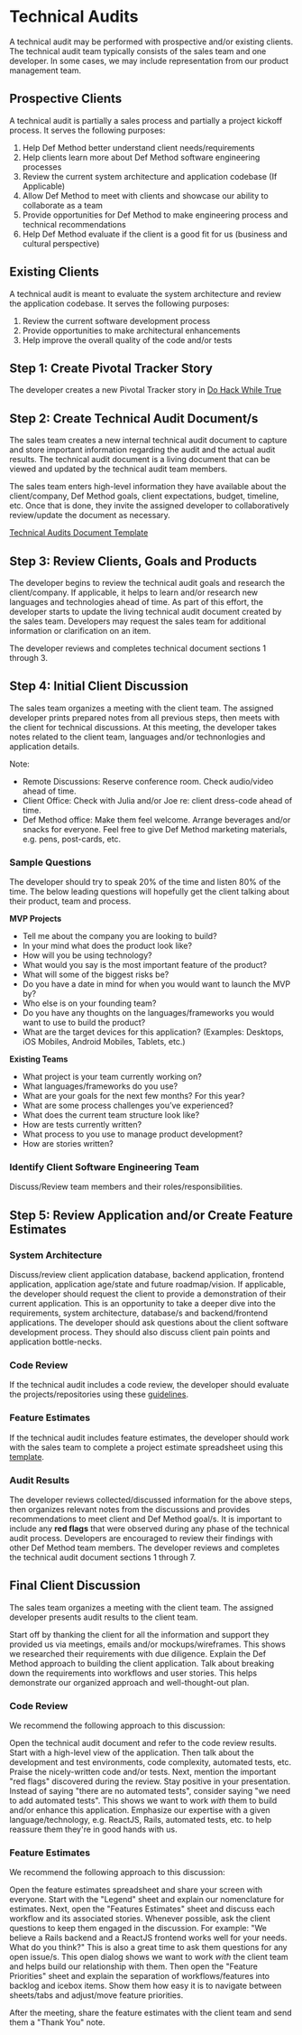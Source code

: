 # Technical Audits

A technical audit may be performed with prospective and/or existing clients. The technical audit team typically consists of the sales team and one developer. In some cases, we may include representation from our product management team.

## Prospective Clients

A technical audit is partially a sales process and partially a project kickoff process. It serves the following purposes:

1. Help Def Method better understand client needs/requirements
2. Help clients learn more about Def Method software engineering processes
3. Review the current system architecture and application codebase (If Applicable)
4. Allow Def Method to meet with clients and showcase our ability to collaborate as a team
5. Provide opportunities for Def Method to make engineering process and technical recommendations
6. Help Def Method evaluate if the client is a good fit for us (business and cultural perspective)

## Existing Clients

A technical audit is meant to evaluate the system architecture and review the application codebase. It serves the following purposes:

1. Review the current software development process
2. Provide opportunities to make architectural enhancements
3. Help improve the overall quality of the code and/or tests

## Step 1: Create Pivotal Tracker Story

The developer creates a new Pivotal Tracker story in [Do Hack While True](https://www.pivotaltracker.com/n/projects/2123629)

## Step 2: Create Technical Audit Document/s

The sales team creates a new internal technical audit document to capture and store important information regarding the audit and the actual audit results. The technical audit document is a living document that can be viewed and updated by the technical audit team members.

The sales team enters high-level information they have available about the client/company, Def Method goals, client expectations, budget, timeline, etc. Once that is done, they invite the assigned developer to collaboratively review/update the document as necessary.

[Technical Audits Document Template](https://docs.google.com/document/d/1vAdfCHEa1yWU61z1hsgwxgcbVmGg7E3_Kpb5HdOzo_Y/edit)

## Step 3: Review Clients, Goals and Products

The developer begins to review the technical audit goals and research the client/company. If applicable, it helps to learn and/or research new languages and technologies ahead of time. As part of this effort, the developer starts to update the living technical audit document created by the sales team. Developers may request the sales team for additional information or clarification on an item.

The developer reviews and completes technical document sections 1 through 3.

## Step 4: Initial Client Discussion

The sales team organizes a meeting with the client team. The assigned developer prints prepared notes from all previous steps, then meets with the client for technical discussions. At this meeting, the developer takes notes related to the client team, languages and/or technonlogies and application details.

Note:
* Remote Discussions: Reserve conference room. Check audio/video ahead of time.
* Client Office: Check with Julia and/or Joe re: client dress-code ahead of time.
* Def Method office: Make them feel welcome. Arrange beverages and/or snacks for everyone. Feel free to give Def Method marketing materials, e.g. pens, post-cards, etc.

### Sample Questions

The developer should try to speak 20% of the time and listen 80% of the time. The below leading questions will hopefully get the client talking about their product, team and process.

**MVP Projects**
* Tell me about the company you are looking to build?
* In your mind what does the product look like?
* How will you be using technology?
* What would you say is the most important feature of the product?
* What will some of the biggest risks be?
* Do you have a date in mind for when you would want to launch the MVP by?
* Who else is on your founding team?
* Do you have any thoughts on the languages/frameworks you would want to use to build the product?
* What are the target devices for this application? (Examples: Desktops, iOS Mobiles, Android Mobiles, Tablets, etc.)

**Existing Teams**
* What project is your team currently working on?
* What languages/frameworks do you use?
* What are your goals for the next few months? For this year?
* What are some process challenges you’ve experienced?
* What does the current team structure look like?
* How are tests currently written?
* What process to you use to manage product development?
* How are stories written?

### Identify Client Software Engineering Team

Discuss/Review team members and their roles/responsibilities.

## Step 5: Review Application and/or Create Feature Estimates

### System Architecture

Discuss/review client application database, backend application, frontend application, application age/state and future roadmap/vision. If applicable, the developer should request the client to provide a demonstration of their current application. This is an opportunity to take a deeper dive into the requirements, system architecture, database/s and backend/frontend applications. The developer should ask questions about the client software development process. They should also discuss client pain points and application bottle-necks.

### Code Review

If the technical audit includes a code review, the developer should evaluate the projects/repositories using these [guidelines](https://docs.google.com/document/d/1kqEs9_mC464uFyfccfkSyfdvfv30ZeheURw0JvbIBG0/edit).

### Feature Estimates

If the technical audit includes feature estimates, the developer should work with the sales team to complete a project estimate spreadsheet using this [template](https://docs.google.com/spreadsheets/d/19JVvNR975nJiqC7ioOHGBoG1RfaUvO-LXzAwgiAUVGI/edit#gid=0).

### Audit Results

The developer reviews collected/discussed information for the above steps, then organizes relevant notes from the discussions and provides recommendations to meet client and Def Method goal/s. It is important to include any **red flags** that were observed during any phase of the technical audit process. Developers are encouraged to review their findings with other Def Method team members. The developer reviews and completes the technical audit document sections 1 through 7.

## Final Client Discussion

The sales team organizes a meeting with the client team. The assigned developer presents audit results to the client team.

Start off by thanking the client for all the information and support they provided us via meetings, emails and/or mockups/wireframes. This shows we researched their requirements with due diligence. Explain the Def Method approach to building the client application. Talk about breaking down the requirements into workflows and user stories. This helps demonstrate our organized approach and well-thought-out plan.

### Code Review

We recommend the following approach to this discussion:

Open the technical audit document and refer to the code review results. Start with a high-level view of the application. Then talk about the development and test environments, code complexity, automated tests, etc. Praise the nicely-written code and/or tests. Next, mention the important "red flags" discovered during the review. Stay positive in your presentation. Instead of saying "there are no automated tests", consider saying "we need to add automated tests". This shows we want to work *with* them to build and/or enhance this application. Emphasize our expertise with a given language/technology, e.g. ReactJS, Rails, automated tests, etc. to help reassure them they're in good hands with us.

### Feature Estimates

We recommend the following approach to this discussion:

Open the feature estimates spreadsheet and share your screen with everyone. Start with the "Legend" sheet and explain our nomenclature for estimates. Next, open the "Features Estimates" sheet and discuss each workflow and its associated stories. Whenever possible, ask the client questions to keep them engaged in the discussion. For example: "We believe a Rails backend and a ReactJS frontend works well for your needs. What do you think?" This is also a great time to ask them questions for any open issue/s. This open dialog shows we want to work *with* the client team and helps build our relationship with them. Then open the "Feature Priorities" sheet and explain the separation of workflows/features into backlog and icebox items. Show them how easy it is to navigate between sheets/tabs and adjust/move feature priorities.

After the meeting, share the feature estimates with the client team and send them a "Thank You" note.
